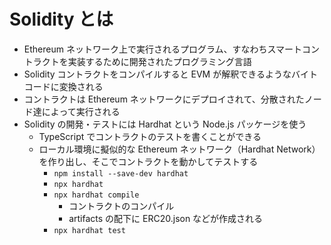 # Solidity とは

- Ethereum ネットワーク上で実行されるプログラム、すなわちスマートコントラクトを実装するために開発されたプログラミング言語
- Solidity コントラクトをコンパイルすると EVM が解釈できるようなバイトコードに変換される
- コントラクトは Ethereum ネットワークにデプロイされて、分散されたノード達によって実行される
- Solidity の開発・テストには Hardhat という Node.js パッケージを使う
  - TypeScript でコントラクトのテストを書くことができる
  - ローカル環境に擬似的な Ethereum ネットワーク（Hardhat Network）を作り出し、そこでコントラクトを動かしてテストする
    - `npm install --save-dev hardhat`
    - `npx hardhat`
    - `npx hardhat compile`
      - コントラクトのコンパイル
      - artifacts の配下に ERC20.json などが作成される
    - `npx hardhat test`
